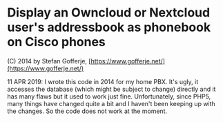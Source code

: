 # Display an Owncloud or Nextcloud user's addressbook as phonebook on Cisco phones

(C) 2014 by Stefan Gofferje, [https://www.gofferje.net/](https://www.gofferje.net/)

11 APR 2019: I wrote this code in 2014 for my home PBX. It's ugly, it accesses the database (which might be subject to change) directly and it has many flaws but it used to work just fine. Unfortunately, since PHP5, many things have changed quite a bit and I haven't been keeping up with the changes. So the code does not work at the moment.
